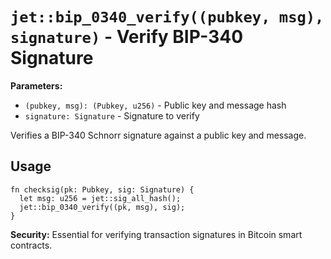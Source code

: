 # `jet::bip_0340_verify((pubkey, msg), signature)` - Verify BIP-340 Signature

**Parameters:**
- `(pubkey, msg): (Pubkey, u256)` - Public key and message hash
- `signature: Signature` - Signature to verify

Verifies a BIP-340 Schnorr signature against a public key and message.

## Usage
```simplicity
fn checksig(pk: Pubkey, sig: Signature) {
  let msg: u256 = jet::sig_all_hash();
  jet::bip_0340_verify((pk, msg), sig);
}
```

**Security:** Essential for verifying transaction signatures in Bitcoin smart contracts.

